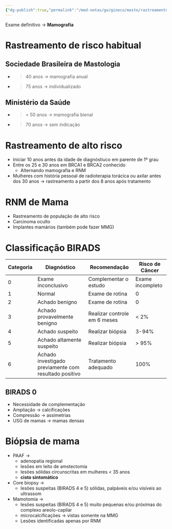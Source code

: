 ```yaml
---
{"dg-publish":true,"permalink":"/med-notas/go/gineco/masto/rastreamento-de-cancer-de-mama/"}
---
```


Exame definitivo -> **Mamografia**

# Rastreamento de risco habitual
## Sociedade Brasileira de Mastologia
- > 40 anos -> mamografia anual
- > 75 anos -> individualizado
## Ministério da Saúde
- >= 50 anos -> mamografia bienal
- > 70 anos -> sem indicação


# Rastreamento de alto risco
- Iniciar 10 anos antes da idade de diagnóstiuco em parente de 1º grau
- Entre os 25 e 30 anos em BRCA1 e BRCA2 conhecido
	- Alternando mamografia e RNM
- Mulheres com história pessoal de radioterapia torácica ou axilar antes dos 30 anos -> rastreamento a partir dos 8 anos após tratamento


# RNM de Mama
- Rastreamento de população de alto risco
- Carcinoma oculto
- Implantes mamários (também pode fazer MMG)

# Classificação BIRADS

| Categoria | Diagnóstico                                           | Recomendação                 | Risco de Câncer  |
| --------- | ----------------------------------------------------- | ---------------------------- | ---------------- |
| 0         | Exame inconclusivo                                    | Complementar o estudo        | Exame incompleto |
| 1         | Normal                                                | Exame de rotina              | 0                |
| 2         | Achado benigno                                        | Exame de rotina              | 0                |
| 3         | Achado provavelmente benigno                          | Realizar controle em 6 meses | < 2%             |
| 4         | Achado suspeito                                       | Realizar biópsia             | 3-94%            |
| 5         | Achado altamente suspeito                             | Realizar biópsia             | > 95%            |
| 6         | Achado investigado previamente com resultado positivo | Tratamento adequado          | 100%             |
## BIRADS 0
- Necessidade de complementação
- Ampliação -> calcificações
- Compressão -> assimetrias
- USG de mamas -> mamas densas

# Biópsia de mama
- PAAF -> 
	- adenopatia regional
	- lesões em leito de amstectomia
	- lesões sólidas circunscritas em mulheres < 35 anos
	- **cisto sintomático**
- Core biopsy ->
	- lesões suspeitas (BIRADS 4 e 5) sólidas, palpáveis e/ou visíveis ao ultrassom
- Mamotomia ->
	- lesões suspeitas (BIRADS 4 e 5) muito pequenas e/ou próximas do complexo areolo-capilar
	- microcalcificações -> vistas somente na MMG
	- Lesões identificadas apenas por RNM